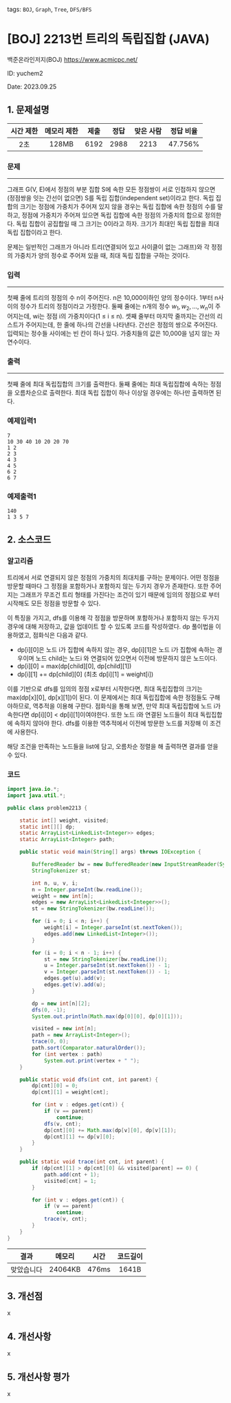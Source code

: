 tags: `BOJ`, `Graph`, `Tree`, `DFS/BFS`
# [BOJ] 2213번 트리의 독립집합 (JAVA)
백준온라인저지(BOJ) https://www.acmicpc.net/

ID: yuchem2

Date: 2023.09.25
## 1. 문제설명
| 시간 제한 | 메모리 제한 | 제출  | 정답 | 맞은 사람 | 정답 비율 |
| :---: | :---: | :---: | :---: | :---: | :---: |
|   2초    | 128MB | 6192 | 2988 | 2213 | 47.756% |

### 문제
---
그래프 G(V, E)에서 정점의 부분 집합 S에 속한 모든 정점쌍이 서로 인접하지 않으면 (정점쌍을 잇는 간선이 없으면) S를 독립 집합(independent set)이라고 한다. 독립 집합의 크기는 정점에 가중치가 주어져 있지 않을 경우는 독립 집합에 속한 정점의 수를 말하고, 정점에 가중치가 주어져 있으면 독립 집합에 속한 정점의 가중치의 합으로 정의한다. 독립 집합이 공집합일 때 그 크기는 0이라고 하자. 크기가 최대인 독립 집합을 최대 독립 집합이라고 한다.

문제는 일반적인 그래프가 아니라 트리(연결되어 있고 사이클이 없는 그래프)와 각 정점의 가중치가 양의 정수로 주어져 있을 때, 최대 독립 집합을 구하는 것이다.

### 입력
---
첫째 줄에 트리의 정점의 수 n이 주어진다. n은 10,000이하인 양의 정수이다. 1부터 n사이의 정수가 트리의 정점이라고 가정한다. 둘째 줄에는 n개의 정수 $w_1, w_2, ..., w_n$이 주어지는데, wi는 정점 i의 가중치이다(1 ≤ i ≤ n). 셋째 줄부터 마지막 줄까지는 간선의 리스트가 주어지는데, 한 줄에 하나의 간선을 나타낸다. 간선은 정점의 쌍으로 주어진다. 입력되는 정수들 사이에는 빈 칸이 하나 있다. 가중치들의 값은 10,000을 넘지 않는 자연수이다.

### 출력
---
첫째 줄에 최대 독립집합의 크기를 출력한다. 둘째 줄에는 최대 독립집합에 속하는 정점을 오름차순으로 출력한다. 최대 독립 집합이 하나 이상일 경우에는 하나만 출력하면 된다.

### 예제입력1
```
7
10 30 40 10 20 20 70
1 2
2 3
4 3
4 5
6 2
6 7
```
### 예제출력1
```
140
1 3 5 7
```
## 2. 소스코드

### 알고리즘

트리에서 서로 연결되지 않은 정점의 가중치의 최대치를 구하는 문제이다. 어떤 정점을 방문할 때마다 그 정점을 포함하거나 포함하지 않는 두가지 경우가 존재한다. 
또한 주어지는 그래프가 무조건 트리 형태를 가진다는 조건이 있기 때문에 임의의 정점으로 부터 시작해도 모든 정점을 방문할 수 있다. 

이 특징을 가지고, dfs를 이용해 각 정점을 방문하며 포함하거나 포함하지 않는 두가지 경우에 대해 저장하고, 값을 업데이트 할 수 있도록 코드를 작성하였다. 
dp 풀이법을 이용하였고, 점화식은 다음과 같다.

+ dp[i][0]은 노드 i가 집합에 속하지 않는 경우, dp[i][1]은 노드 i가 집합에 속하는 경우이며 노드 child는 노드i 와 연결되어 있으면서 이전에 방문하지 않은 노드이다.
+ dp[i][0] = max(dp[child][0], dp[child][1])
+ dp[i][1] += dp[child][0] (최초 dp[i][1] = weight[i])

이를 기반으로 dfs를 임의의 정점 x로부터 시작한다면, 최대 독립집합의 크기는 max(dp[x][0], dp[x][1])이 된다. 
이 문제에서는 최대 독립집합에 속한 정점들도 구해야하므로, 역추적을 이용해 구한다. 점화식을 통해 보면, 만약 최대 독립집합에 노드 i가 속한다면 dp[i][0] < dp[i][1]이여야한다. 
또한 노드 i와 연결된 노드들이 최대 독립집합에 속하지 않아야 한다. dfs를 이용한 역추적에서 이전에 방문한 노드를 저장해 이 조건에 사용한다.  

해당 조건을 만족하는 노드들을 list에 담고, 오름차순 정렬을 해 출력하면 결과를 얻을 수 있다. 

### 코드
```Java
import java.io.*;
import java.util.*;

public class problem2213 {

	static int[] weight, visited;
	static int[][] dp;
	static ArrayList<LinkedList<Integer>> edges;
	static ArrayList<Integer> path;

	public static void main(String[] args) throws IOException {

		BufferedReader bw = new BufferedReader(new InputStreamReader(System.in));
		StringTokenizer st;

		int n, u, v, i;
		n = Integer.parseInt(bw.readLine());
		weight = new int[n];
		edges = new ArrayList<LinkedList<Integer>>();
		st = new StringTokenizer(bw.readLine());

		for (i = 0; i < n; i++) {
			weight[i] = Integer.parseInt(st.nextToken());
			edges.add(new LinkedList<Integer>());
		}

		for (i = 0; i < n - 1; i++) {
			st = new StringTokenizer(bw.readLine());
			u = Integer.parseInt(st.nextToken()) - 1;
			v = Integer.parseInt(st.nextToken()) - 1;
			edges.get(u).add(v);
			edges.get(v).add(u);
		}

		dp = new int[n][2];
		dfs(0, -1);
		System.out.println(Math.max(dp[0][0], dp[0][1]));

		visited = new int[n];
		path = new ArrayList<Integer>();
		trace(0, 0);
		path.sort(Comparator.naturalOrder());
		for (int vertex : path)
			System.out.print(vertex + " ");
	}

	public static void dfs(int cnt, int parent) {
		dp[cnt][0] = 0;
		dp[cnt][1] = weight[cnt];

		for (int v : edges.get(cnt)) {
			if (v == parent)
				continue;
			dfs(v, cnt);
			dp[cnt][0] += Math.max(dp[v][0], dp[v][1]);
			dp[cnt][1] += dp[v][0];
		}
	}

	public static void trace(int cnt, int parent) {
		if (dp[cnt][1] > dp[cnt][0] && visited[parent] == 0) {
			path.add(cnt + 1);
			visited[cnt] = 1;
		}

		for (int v : edges.get(cnt)) {
			if (v == parent)
				continue;
			trace(v, cnt);
		}
	}
}

```

| 결과 | 메모리 | 시간 | 코드길이 |
|:---:|:-----: | :---: | :----: |
| 맞았습니다 | 24064KB | 476ms | 1641B |

## 3. 개선점
x
## 4. 개선사항
x
## 5. 개선사항 평가
x
